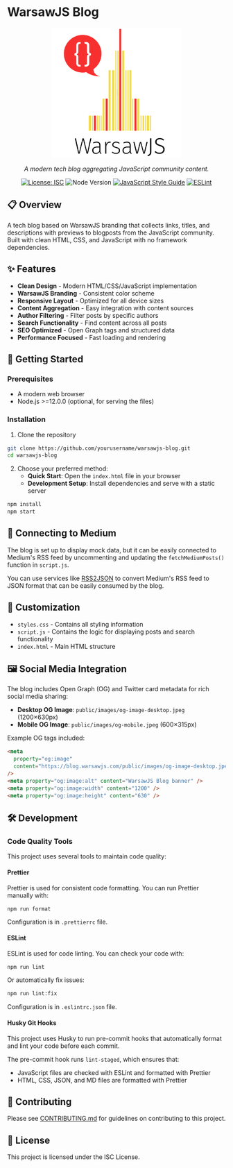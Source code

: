 # WarsawJS Blog

<div align="center">
  <img src="public/images/logo-warsawjs-with-dark-text.svg" alt="WarsawJS Logo" width="300">
  <p><em>A modern tech blog aggregating JavaScript community content.</em></p>
  
  [![License: ISC](https://img.shields.io/badge/License-ISC-blue.svg)](https://opensource.org/licenses/ISC)
  ![Node Version](https://img.shields.io/badge/node-%3E%3D12.0.0-brightgreen)
  [![JavaScript Style Guide](https://img.shields.io/badge/code_style-prettier-ff69b4.svg)](https://prettier.io)
  [![ESLint](https://img.shields.io/badge/linting-eslint-4B32C3.svg)](https://eslint.org)
</div>

## 📋 Overview

A tech blog based on WarsawJS branding that collects links, titles, and descriptions with previews to blogposts from the JavaScript community. Built with clean HTML, CSS, and JavaScript with no framework dependencies.

## ✨ Features

- **Clean Design** - Modern HTML/CSS/JavaScript implementation
- **WarsawJS Branding** - Consistent color scheme
- **Responsive Layout** - Optimized for all device sizes
- **Content Aggregation** - Easy integration with content sources
- **Author Filtering** - Filter posts by specific authors
- **Search Functionality** - Find content across all posts
- **SEO Optimized** - Open Graph tags and structured data
- **Performance Focused** - Fast loading and rendering

## 🚀 Getting Started

### Prerequisites

- A modern web browser
- Node.js >=12.0.0 (optional, for serving the files)

### Installation

1. Clone the repository

```bash
git clone https://github.com/yourusername/warsawjs-blog.git
cd warsawjs-blog
```

2. Choose your preferred method:
   - **Quick Start**: Open the `index.html` file in your browser
   - **Development Setup**: Install dependencies and serve with a static server

```bash
npm install
npm start
```

## 🔌 Connecting to Medium

The blog is set up to display mock data, but it can be easily connected to Medium's RSS feed by uncommenting and updating the `fetchMediumPosts()` function in `script.js`.

You can use services like [RSS2JSON](https://rss2json.com/) to convert Medium's RSS feed to JSON format that can be easily consumed by the blog.

## 🎨 Customization

- `styles.css` - Contains all styling information
- `script.js` - Contains the logic for displaying posts and search functionality
- `index.html` - Main HTML structure

## 🖼️ Social Media Integration

The blog includes Open Graph (OG) and Twitter card metadata for rich social media sharing:

- **Desktop OG Image**: `public/images/og-image-desktop.jpeg` (1200×630px)
- **Mobile OG Image**: `public/images/og-mobile.jpeg` (600×315px)

Example OG tags included:

```html
<meta
  property="og:image"
  content="https://blog.warsawjs.com/public/images/og-image-desktop.jpeg"
/>
<meta property="og:image:alt" content="WarsawJS Blog banner" />
<meta property="og:image:width" content="1200" />
<meta property="og:image:height" content="630" />
```

## 🛠️ Development

### Code Quality Tools

This project uses several tools to maintain code quality:

#### Prettier

Prettier is used for consistent code formatting. You can run Prettier manually with:

```bash
npm run format
```

Configuration is in `.prettierrc` file.

#### ESLint

ESLint is used for code linting. You can check your code with:

```bash
npm run lint
```

Or automatically fix issues:

```bash
npm run lint:fix
```

Configuration is in `.eslintrc.json` file.

#### Husky Git Hooks

This project uses Husky to run pre-commit hooks that automatically format and lint your code before each commit.

The pre-commit hook runs `lint-staged`, which ensures that:

- JavaScript files are checked with ESLint and formatted with Prettier
- HTML, CSS, JSON, and MD files are formatted with Prettier

## 🤝 Contributing

Please see [CONTRIBUTING.md](CONTRIBUTING.md) for guidelines on contributing to this project.

## 📄 License

This project is licensed under the ISC License.
